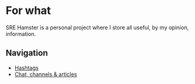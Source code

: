 # For what

SRE Hamster is a personal project where I store all useful, by my opinion, information.

## Navigation

- [Hashtags](./Hashtags.md)
- [Chat, channels & articles](./Chats.md)
